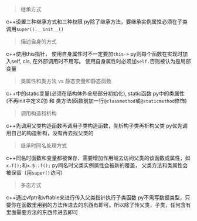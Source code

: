 > 继承方式

c++设置三种继承方式和三种权限
py除了继承方法，要继承实例属性必须在子类调用`super().__init__()`

>描述自身的方式

c++使用this指针， 使用自身属性时不一定要加`this->`
py则每个函数在实现时加入self, cls, 在外部调用时不用写。 使用自身属性时必须加`self.`否则被认为是局部变量

>类属性和类方法 vs 静态变量和静态函数

c++中的static变量(必须在结构体外全局部分初始化), static函数
py中的类属性(不再init中定义的) 和 类方法(函数前加一行`@classmethod`或`@staticmethod`修饰)

>调用构造和析构

c++先调用父类构造函数再调用子类构造函数，先析构子类再析构父类
py优先调用自己的构造析构，没有再去找父类的

> 继承时同名处理方式

c++同名时函数和变量都被保存，需要增加作用域去访问父类的该函数或属性，如`x.f();`和`x.S::f();`
py同名时父类实例属性会被新的覆盖， 父类方法和类属性会被保留（用`super()`访问）

> 多态方式

c++通过vfptr和vftable来进行传入父类指针执行子类函数
py不需写数据类型，只要你在函数里用到的方法传进去的东西有即可。所以除了传父类，子类，任何含有里面需要方法的东西传进去即可